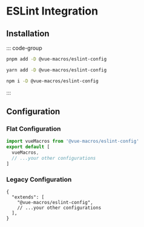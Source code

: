 # <div i-logos:eslint inline-block /> ESLint Integration <PackageVersion name="@vue-macros/eslint-config" />

## Installation

::: code-group

```bash [pnpm]
pnpm add -D @vue-macros/eslint-config
```

```bash [yarn]
yarn add -D @vue-macros/eslint-config
```

```bash [npm]
npm i -D @vue-macros/eslint-config
```

:::

## Configuration

### Flat Configuration

```js [eslint.config.js]
import vueMacros from '@vue-macros/eslint-config'
export default [
  vueMacros,
  // ...your other configurations
]
```

### Legacy Configuration

```jsonc [.eslintrc]
{
  "extends": [
    "@vue-macros/eslint-config",
    // ...your other configurations
  ],
}
```
